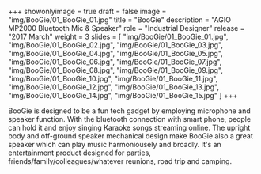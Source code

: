 +++
showonlyimage = true
draft = false
image = "img/BooGie/01_BooGie_01.jpg"
title = "BooGie"
description = "AGIO MP2000 Bluetooth Mic & Speaker"
role = "Industrial Designer"
release = "2017 March"
weight = 3
slides = [
    "img/BooGie/01_BooGie_01.jpg",
    "img/BooGie/01_BooGie_02.jpg",
    "img/BooGie/01_BooGie_03.jpg",
    "img/BooGie/01_BooGie_04.jpg",
    "img/BooGie/01_BooGie_05.jpg",
    "img/BooGie/01_BooGie_06.jpg",
    "img/BooGie/01_BooGie_07.jpg",
    "img/BooGie/01_BooGie_08.jpg",
    "img/BooGie/01_BooGie_09.jpg",
    "img/BooGie/01_BooGie_10.jpg",
    "img/BooGie/01_BooGie_11.jpg",
    "img/BooGie/01_BooGie_12.jpg",
    "img/BooGie/01_BooGie_13.jpg",
    "img/BooGie/01_BooGie_14.jpg",
    "img/BooGie/01_BooGie_15.jpg"
]
+++

BooGie is designed to be a fun tech gadget by employing microphone and
speaker function. With the bluetooth connection with smart phone,
people can hold it and enjoy singing Karaoke songs streaming
online. The upright body and off-ground speaker mechanical design make
BooGie also a great speaker which can play music harmoniousely and
broadly. It's an entertainment product designed for parties,
friends/family/colleagues/whatever reunions, road trip and camping.
